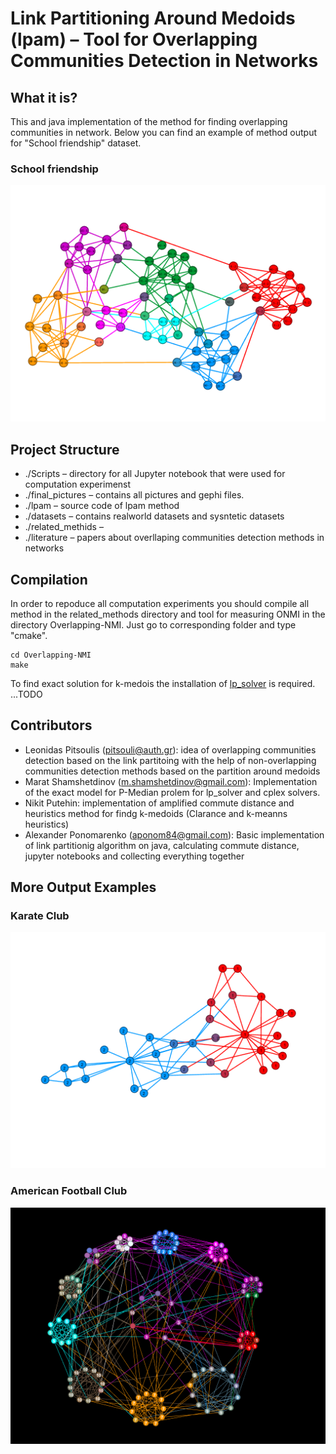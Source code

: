 # Link Partitioning Around Medoids (lpam) – Tool for Overlapping Communities Detection in Networks

## What it is? ##

This and java implementation of the method for finding overlapping communities  in network.
Below you can find an example of method output for "School friendship" dataset.
### School friendship ###
![school friendship](https://github.com/aponom84/lpam-clustering/blob/master/final_pictures/school-2_ACM_pmp_7_out.png)



## Project Structure ##
- ./Scripts – directory for all Jupyter notebook that were used for computation experimenst
- ./final_pictures – contains all pictures and gephi files.
- ./lpam – source code of lpam method
- ./datasets – contains realworld datasets and sysntetic datasets 
- ./related_methids – 
- ./literature – papers about overllaping communities detection methods in networks

## Compilation ##
In order to repoduce all computation experiments you should compile all method in the related_methods directory 
and tool for measuring ONMI in the directory Overlapping-NMI. 
Just go to corresponding folder and type "cmake".

```
cd Overlapping-NMI
make
```

To find exact solution for k-medois the installation of [lp_solver](http://lpsolve.sourceforge.net/5.5/) is required.
...TODO

## Contributors ##

* Leonidas Pitsoulis (pitsouli@auth.gr): idea of overlapping communities detection based on the link partitoing with the help of non-overlapping communities detection methods based on the partition around medoids
* Marat Shamshetdinov (m.shamshetdinov@gmail.com): Implementation of the exact model for P-Median prolem for lp_solver and cplex solvers.
* Nikit Putehin: implementation of amplified commute distance and heuristics method for findg k-medoids (Clarance and k-meanns heuristics)
* Alexander Ponomarenko (aponom84@gmail.com): Basic implementation of link partitionig algorithm on java, calculating commute distance, jupyter notebooks and collecting everything together

## More Output Examples ##
### Karate Club ###
![Karate Club](https://github.com/aponom84/lpam-clustering/blob/master/final_pictures/karate_ACM_kmd_2_out.png)
### American Football Club ###
![American Fooball Club](https://github.com/aponom84/lpam-clustering/blob/master/final_pictures/footballTSEinput_CM_kmd_12_out.png)
